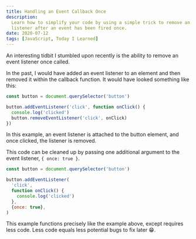 ```yaml
---
title: Handling an Event Callback Once
description:
  Learn how to simplify your code by using a simple trick to remove an event
  listener after an event has been fired once.
date: 2020-07-12
tags: [JavaScript, Today I Learned]
---
```


An interesting tidbit I stumbled upon recently is the ability to remove an event
listener once called.

In the past, I would have added an event listener to an element and then removed
it within the callback function. It would have looked something like this:

```js
const button = document.querySelector('button')

button.addEventListener('click', function onClick() {
  console.log('clicked')
  button.removeEventListener('click', onClick)
})
```

<!--more-->

In this example, an event listener is attached to the button element, and once
clicked, the listener is removed.

This code can be cleaned up by passing one additional argument to the event
listener, `{ once: true }`.

```js
const button = document.querySelector('button')

button.addEventListener(
  'click',
  function onClick() {
    console.log('clicked')
  },
  {once: true},
)
```

This example functions precisely like the example above, except requires less
code. Less code equals less potential bugs to fix later 😁.
